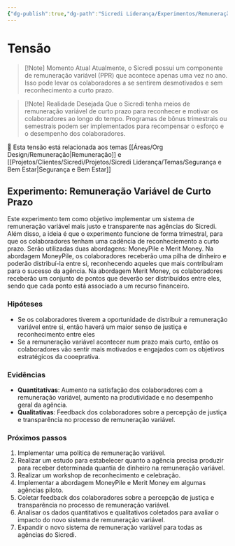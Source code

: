 ```yaml
---
{"dg-publish":true,"dg-path":"Sicredi Liderança/Experimentos/Remuneração Variável.md","permalink":"/Sicredi Liderança/Experimentos/Remuneração Variável/"}
---
```


# Tensão

> [!Note] Momento Atual
> Atualmente, o Sicredi possui um componente de remuneração variável (PPR) que acontece apenas uma vez no ano. Isso pode levar os colaboradores a se sentirem desmotivados e sem reconhecimento a curto prazo. 

> [!Note] Realidade Desejada
> Que o Sicredi tenha meios de remuneração variável de curto prazo para reconhecer e motivar os colaboradores ao longo do tempo. Programas de bônus trimestrais ou semestrais podem ser implementados para recompensar o esforço e o desempenho dos colaboradores. 

🔗 Esta tensão está relacionada aos temas [[Áreas/Org Design/Remuneração\|Remuneração]] e [[Projetos/Clientes/Sicredi/Projetos/Sicredi Liderança/Temas/Segurança e Bem Estar\|Segurança e Bem Estar]]

## Experimento: Remuneração Variável de Curto Prazo

Este experimento tem como objetivo implementar um sistema de remuneração variável mais justo e transparente nas agências do Sicredi. Além disso, a ideia é que o experimento funcione de forma trimestral, para que os colaboradores tenham uma cadência de reconheciemento a curto prazo. Serão utilizadas duas abordagens: MoneyPile e Merit Money. Na abordagem MoneyPile, os colaboradores receberão uma pilha de dinheiro e poderão distribuí-la entre si, reconhecendo aqueles que mais contribuíram para o sucesso da agência. Na abordagem Merit Money, os colaboradores receberão um conjunto de pontos que deverão ser distribuídos entre eles, sendo que cada ponto está associado a um recurso financeiro. 


### Hipóteses
- Se os colaboradores tiverem a oportunidade de distribuir a remuneração variável entre si, então haverá um maior senso de justiça e reconhecimento entre eles
- Se a remuneração variável acontecer num prazo mais curto, então os colaboradores vão sentir mais motivados e engajados com os objetivos estratégicos da cooeprativa.

### Evidências
- **Quantitativas**: Aumento na satisfação dos colaboradores com a remuneração variável, aumento na produtividade e no desempenho geral da agência.
- **Qualitativas**: Feedback dos colaboradores sobre a percepção de justiça e transparência no processo de remuneração variável.

### Próximos passos
1. Implementar uma política de remuneração variável.
2. Realizar um estudo  para estabelecer quanto a agência precisa produzir para receber determinada quantia de dinheiro na remuneração variável.
3. Realizar um workshop de reconhecimento e celebração.
4. Implementar a abordagem MoneyPile e Merit Money em algumas agências piloto.
5. Coletar feedback dos colaboradores sobre a percepção de justiça e transparência no processo de remuneração variável.
6. Analisar os dados quantitativos e qualitativos coletados para avaliar o impacto do novo sistema de remuneração variável.
7. Expandir o novo sistema de remuneração variável para todas as agências do Sicredi.



